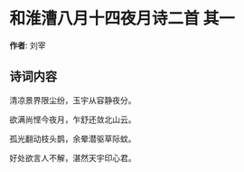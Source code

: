 # 和淮漕八月十四夜月诗二首  其一

**作者**: 刘宰

## 诗词内容

清凉景界限尘纷，玉宇从容静夜分。

欲满尚悭今夜月，乍舒还敛北山云。

孤光翻动枝头鹊，余晕潜驱草际蚊。

好处欲言人不解，湛然天宇印心君。


